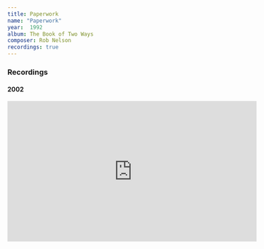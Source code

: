 ```yaml
---
title: Paperwork
name: "Paperwork"
year:  1992
album: The Book of Two Ways
composer: Rob Nelson
recordings: true
---
```


<h3>Recordings</h3>

<h4>2002</h4>
<iframe width="560" height="315" src="https://www.youtube.com/embed/wS1LH_GyU00" frameborder="0" allow="accelerometer; autoplay; encrypted-media; gyroscope; picture-in-picture" allowfullscreen></iframe>
